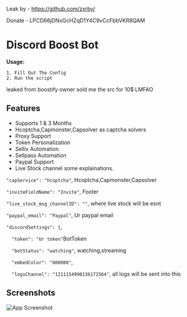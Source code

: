 Leak by  - https://github.com/zxrby/




Donate - LPCD66jDNxGcHZqD1Y4C9vCcFbbVKR8QAM



# Discord Boost Bot 


**Usage:**

    1. Fill Out The Config
    2. Run the script 

leaked from boostify owner sold me the src for 10$ LMFAO


## Features

- Supports 1 & 3 Months
- Hcoptcha,Capmonster,Capsolver as captcha solvers
- Proxy Support
- Token Personalization
- Sellix Automation
- Sellpass Automation
- Paypal Support
- Live Stock channel
some explainations.

`"capService": "hcoptcha"`, Hcoptcha,Capmonster,Capsolver

`"inviteFieldName": "Invite"`, Footer 

`"live_stock_msg_channelID": ""`, where live stock will be esnt

`"paypal_email": "Paypal"`, Ur paypal email

`"discordSettings": {`,

`  "token": "Ur token"`BotToken

`  "botStatus": "watching"`, watching,streaming

`  "embedColor": "800080"`,

`  "logsChannel": "1211154990136172564"`, all logs will be sent into this 


## Screenshots

![App Screenshot](https://media.discordapp.net/attachments/1218312484637904998/1218317776750383214/image.png?ex=660739d9&is=65f4c4d9&hm=9961b1b9b4116a8c3753a4ca70d290f6693e4e585b14e432bbb038ca747455f6&=&format=webp&quality=lossless)

